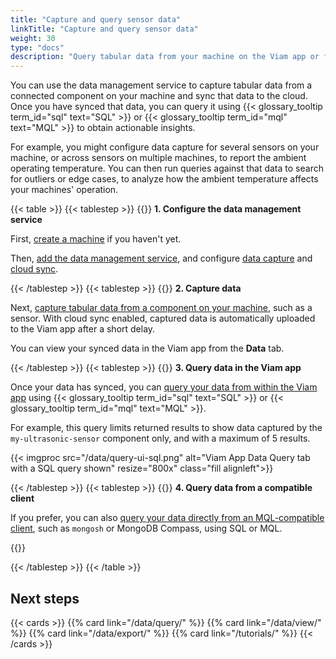 ```yaml
---
title: "Capture and query sensor data"
linkTitle: "Capture and query sensor data"
weight: 30
type: "docs"
description: "Query tabular data from your machine on the Viam app or from a compatible client."
---
```


You can use the data management service to capture tabular data from a connected component on your machine and sync that data to the cloud.
Once you have synced that data, you can query it using {{< glossary_tooltip term_id="sql" text="SQL" >}} or {{< glossary_tooltip term_id="mql" text="MQL" >}} to obtain actionable insights.

For example, you might configure data capture for several sensors on your machine, or across sensors on multiple machines, to report the ambient operating temperature.
You can then run queries against that data to search for outliers or edge cases, to analyze how the ambient temperature affects your machines' operation.

{{< table >}}
{{< tablestep >}}
{{<imgproc src="/services/icons/data-management.svg" class="fill alignleft" style="max-width: 150px" declaredimensions=true alt="Configure the data management service">}}
**1. Configure the data management service**

First, [create a machine](/fleet/machines/#add-a-new-machine) if you haven't yet.

Then, [add the data management service](/data/), and configure [data capture](/data/capture/) and [cloud sync](/data/cloud-sync/).

{{< /tablestep >}}
{{< tablestep >}}
{{<imgproc src="/services/icons/data-capture.svg" class="fill alignleft" style="max-width: 150px" declaredimensions=true alt="Capture tabular data from a sensor">}}
**2. Capture data**

Next, [capture tabular data from a component on your machine](/data/capture/#configure-data-capture-for-individual-components), such as a sensor. With cloud sync enabled, captured data is automatically uploaded to the Viam app after a short delay.

You can view your synced data in the Viam app from the **Data** tab.

{{< /tablestep >}}
{{< tablestep >}}
{{<imgproc src="/services/icons/data-query.svg" class="fill alignleft" style="max-width: 150px" declaredimensions=true alt="Configure the data management service">}}
**3. Query data in the Viam app**

Once your data has synced, you can [query your data from within the Viam app](/data/query/#query-tabular-data-in-the-viam-app) using {{< glossary_tooltip term_id="sql" text="SQL" >}} or {{< glossary_tooltip term_id="mql" text="MQL" >}}.

For example, this query limits returned results to show data captured by the <code>my-ultrasonic-sensor</code> component only, and with a maximum of 5 results.

{{< imgproc src="/data/query-ui-sql.png" alt="Viam App Data Query tab with a SQL query shown" resize="800x" class="fill alignleft">}}

{{< /tablestep >}}
{{< tablestep >}}
{{<imgproc src="/services/icons/data-query.svg" class="fill alignleft" style="max-width: 150px" declaredimensions=true alt="Configure the data management service">}}
**4. Query data from a compatible client**

If you prefer, you can also <a href ="/data/query/#query-tabular-data-directly-from-a-compatible-client">query your data directly from an MQL-compatible client</a>, such as <code>mongosh</code> or MongoDB Compass, using SQL or MQL.

{{<imgproc src="/data/data-query-mongosh-example.png" class="fill alignleft" resize="600x" declaredimensions=true alt="SQL query in mongosh filtering by machine, component, and specific data readings">}}

{{< /tablestep >}}
{{< /table >}}

## Next steps

{{< cards >}}
{{% card link="/data/query/" %}}
{{% card link="/data/view/" %}}
{{% card link="/data/export/" %}}
{{% card link="/tutorials/" %}}
{{< /cards >}}
